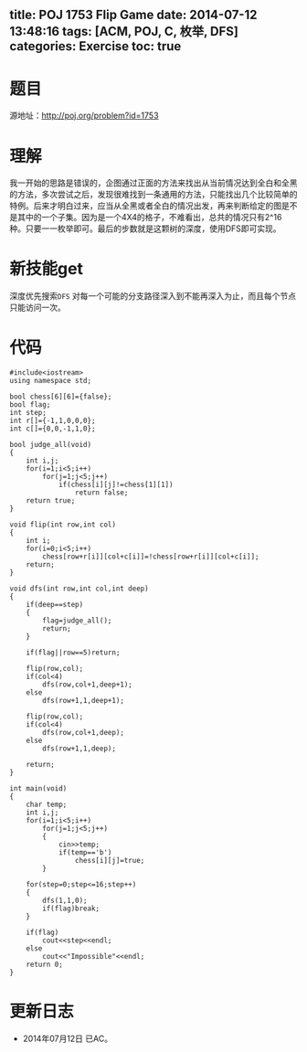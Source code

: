 ﻿title: POJ 1753 Flip Game
date: 2014-07-12 13:48:16
tags: [ACM, POJ, C, 枚举, DFS]
categories: Exercise
toc: true
---
# 题目
源地址：http://poj.org/problem?id=1753

# 理解
我一开始的思路是错误的，企图通过正面的方法来找出从当前情况达到全白和全黑的方法，多次尝试之后，发现很难找到一条通用的方法，只能找出几个比较简单的特例。后来才明白过来，应当从全黑或者全白的情况出发，再来判断给定的图是不是其中的一个子集。因为是一个4X4的格子，不难看出，总共的情况只有2^16种。只要一一枚举即可。最后的步数就是这颗树的深度，使用DFS即可实现。

<!-- more -->

# 新技能get
深度优先搜索`DFS`
对每一个可能的分支路径深入到不能再深入为止，而且每个节点只能访问一次。

# 代码
```
#include<iostream>  
using namespace std;  
  
bool chess[6][6]={false}; 
bool flag;  
int step;  
int r[]={-1,1,0,0,0};
int c[]={0,0,-1,1,0};  
  
bool judge_all(void)
{  
    int i,j;  
    for(i=1;i<5;i++)  
        for(j=1;j<5;j++)  
            if(chess[i][j]!=chess[1][1])  
                return false;  
    return true;  
}  
  
void flip(int row,int col)
{  
    int i;  
    for(i=0;i<5;i++)  
        chess[row+r[i]][col+c[i]]=!chess[row+r[i]][col+c[i]];  
    return;  
}  
  
void dfs(int row,int col,int deep)  
{  
    if(deep==step)  
    {  
        flag=judge_all();  
        return;  
    }  
  
    if(flag||row==5)return;  
  
    flip(row,col);      
    if(col<4)  
        dfs(row,col+1,deep+1);  
    else  
        dfs(row+1,1,deep+1);  
  
    flip(row,col);       
    if(col<4)  
        dfs(row,col+1,deep);  
    else  
        dfs(row+1,1,deep);  
  
    return;  
}  
  
int main(void)  
{  
    char temp;  
    int i,j;  
    for(i=1;i<5;i++)  
        for(j=1;j<5;j++)  
        {  
            cin>>temp;  
            if(temp=='b')   
                chess[i][j]=true;  
        }  
  
    for(step=0;step<=16;step++)   
    {                            
        dfs(1,1,0);  
        if(flag)break;  
    }  
  
    if(flag)  
        cout<<step<<endl;  
    else  
        cout<<"Impossible"<<endl;  
    return 0;  
}  
```

# 更新日志
- 2014年07月12日 已AC。